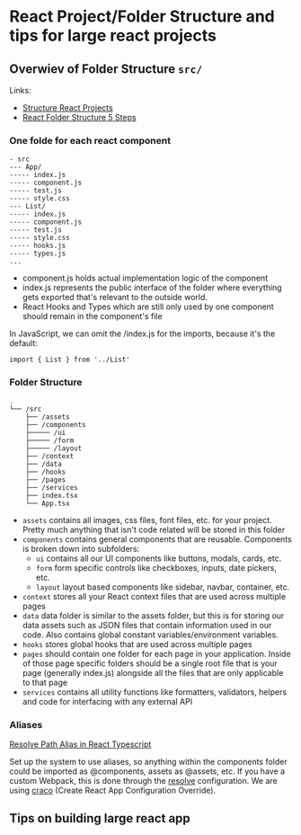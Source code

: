 # React Project/Folder Structure and tips for large react projects

## Overwiev of Folder Structure `src/`

Links:<br>
- [Structure React Projects](https://blog.webdevsimplified.com/2022-07/react-folder-structure/)
- [React Folder Structure 5 Steps](https://www.robinwieruch.de/react-folder-structure/)

### One folde for each react component

```
- src
--- App/
----- index.js
----- component.js
----- test.js
----- style.css
--- List/
----- index.js
----- component.js
----- test.js
----- style.css
----- hooks.js
----- types.js
...
```

- component.js holds actual implementation logic of the component
- index.js represents the public interface of the folder where everything gets exported that's relevant to the outside world.
- React Hooks and Types which are still only used by one component should remain in the component's file

In JavaScript, we can omit the /index.js for the imports, because it's the default:

`import { List } from '../List'`

### Folder Structure
```
.
└── /src
    ├── /assets
    ├── /components
    ├───── /ui
    ├───── /form
    ├───── /layout
    ├── /context
    ├── /data
    ├── /hooks
    ├── /pages
    ├── /services
    ├── index.tsx
    └── App.tsx
```

- `assets`
contains all images, css files, font files, etc. for your project. Pretty much anything that isn't code related will be stored in this folder
- `components`
contains general components that are reusable. Components is broken down into subfolders:
  - `ui`
  contains all our UI components like buttons, modals, cards, etc.
  - `form`
  form specific controls like checkboxes, inputs, date pickers, etc.
  - `layout`
  layout based components like sidebar, navbar, container, etc.
- `context`
stores all your React context files that are used across multiple pages
- `data`
data folder is similar to the assets folder, but this is for storing our data assets such as JSON files that contain information used in our code. Also contains global constant variables/environment variables.
- `hooks`
stores global hooks that are used across multiple pages
- `pages`
should contain one folder for each page in your application. Inside of those page specific folders should be a single root file that is your page (generally index.js) alongside all the files that are only applicable to that page
- `services`
contains all utility functions like formatters, validators, helpers and code for interfacing with any external API

### Aliases
[Resolve Path Alias in React Typescript](https://plusreturn.com/blog/how-to-configure-a-path-alias-in-a-react-typescript-app-for-cleaner-imports/#Configuring_an_Alias)

Set up the system to use aliases, so anything within the components folder could be imported as @components, assets as @assets, etc. If you have a custom Webpack, this is done through the  [resolve](https://webpack.js.org/configuration/resolve/) configuration. We are using [craco](https://github.com/dilanx/craco) (Create React App Configuration Override).

## Tips on building large react app
